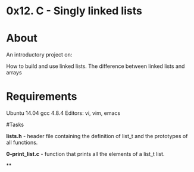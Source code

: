 # 0x12. C - Singly linked lists

# About

An introductory project on:

How to build and use linked lists.
The difference between linked lists and arrays

# Requirements

Ubuntu 14.04
gcc 4.8.4
Editors: vi, vim, emacs

#Tasks

**lists.h** - header file containing the definition of list_t and the prototypes of all functions.

**0-print_list.c** - function that prints all the elements of a list_t list.

**
